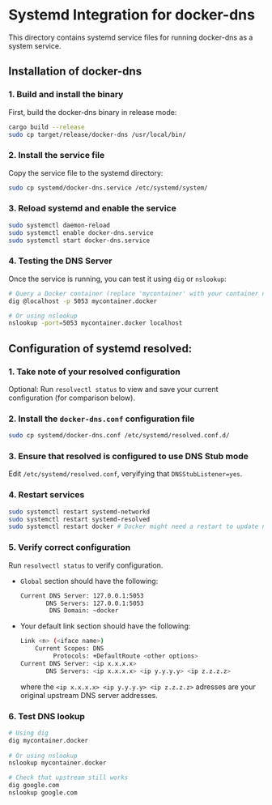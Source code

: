# Systemd Integration for docker-dns

This directory contains systemd service files for running docker-dns as a system service.

## Installation of docker-dns

### 1. Build and install the binary

First, build the docker-dns binary in release mode:

```bash
cargo build --release
sudo cp target/release/docker-dns /usr/local/bin/
```

### 2. Install the service file

Copy the service file to the systemd directory:

```bash
sudo cp systemd/docker-dns.service /etc/systemd/system/
```

### 3. Reload systemd and enable the service

```bash
sudo systemctl daemon-reload
sudo systemctl enable docker-dns.service
sudo systemctl start docker-dns.service
```

### 4. Testing the DNS Server

Once the service is running, you can test it using `dig` or `nslookup`:

```bash
# Query a Docker container (replace 'mycontainer' with your container name)
dig @localhost -p 5053 mycontainer.docker

# Or using nslookup
nslookup -port=5053 mycontainer.docker localhost 
```

## Configuration of systemd resolved:

### 1. Take note of your resolved configuration

Optional: Run `resolvectl status` to view and save your current configuration (for comparison below).

### 2. Install the `docker-dns.conf` configuration file

```bash
sudo cp systemd/docker-dns.conf /etc/systemd/resolved.conf.d/
```

### 3. Ensure that resolved is configured to use DNS Stub mode

Edit `/etc/systemd/resolved.conf`, veryifying that `DNSStubListener=yes`.

### 4. Restart services

```bash
sudo systemctl restart systemd-networkd
sudo systemctl restart systemd-resolved
sudo systemctl restart docker # Docker might need a restart to update network configuration
```

### 5. Verify correct configuration

Run `resolvectl status` to verify configuration.

* `Global` section should have the following:

   ```bash
   Current DNS Server: 127.0.0.1:5053
          DNS Servers: 127.0.0.1:5053
           DNS Domain: ~docker
   ```

* Your default link section should have the following:
   ```bash
   Link <n> (<iface name>)
       Current Scopes: DNS
            Protocols: +DefaultRoute <other options>
   Current DNS Server: <ip x.x.x.x>
          DNS Servers: <ip x.x.x.x> <ip y.y.y.y> <ip z.z.z.z>
   ```

   where the `<ip x.x.x.x> <ip y.y.y.y> <ip z.z.z.z>` adresses are your original upstream DNS server addresses.

### 6. Test DNS lookup

```bash
# Using dig
dig mycontainer.docker
   
# Or using nslookup
nslookup mycontainer.docker

# Check that upstream still works
dig google.com
nslookup google.com
```
